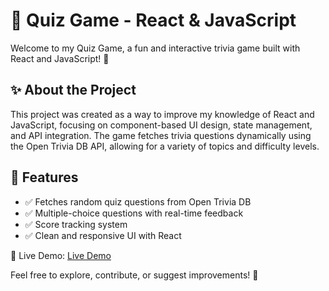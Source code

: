 # 🧠 Quiz Game - React & JavaScript
Welcome to my Quiz Game, a fun and interactive trivia game built with React and JavaScript! 🎉

## ✨ About the Project
This project was created as a way to improve my knowledge of React and JavaScript, focusing on component-based UI design, state management, and API integration. The game fetches trivia questions dynamically using the Open Trivia DB API, allowing for a variety of topics and difficulty levels.

## 🚀 Features

* ✅ Fetches random quiz questions from Open Trivia DB
* ✅ Multiple-choice questions with real-time feedback
* ✅ Score tracking system
* ✅ Clean and responsive UI with React

🔗 Live Demo: <a href="https://jesuscris90.github.io/Quiz-Game/" target="_blank">Live Demo</a>

Feel free to explore, contribute, or suggest improvements! 🚀
